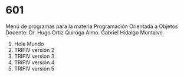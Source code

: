# 601
Menú de programas para la materia Programación Orientada a Objetos
Docente: Dr. Hugo Ortiz Quiroga
Almo. Gabriel Hidalgo Montalvo

1. Hola Mundo
3. TRIFIV versión 2
4. TRIFIV version 3
5. TRIFIV versión 4
6. TRIFIV versión 5
